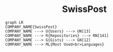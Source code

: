 <h1 align="center">SwissPost</h1>

```mermaid
graph LR
COMPANY_NAME{SwissPost}
COMPANY_NAME ---> U{Users} ---> UN[13]
COMPANY_NAME ---> R{Repositories} ---> RN[141]
COMPANY_NAME ---> G{Gists} ---> GN[12]
COMPANY_NAME ---> ML{Most Used<br>Languages}
```
